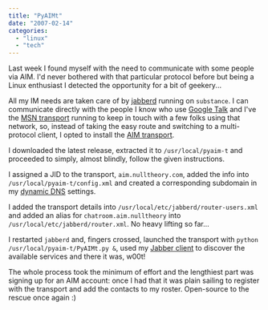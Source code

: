 ```yaml
---
title: "PyAIMt"
date: "2007-02-14"
categories: 
  - "linux"
  - "tech"
---
```


Last week I found myself with the need to communicate with some people via AIM. I'd never bothered with that particular protocol before but being a Linux enthusiast I detected the opportunity for a bit of geekery...

All my IM needs are taken care of by [jabberd](http://jabberd.jabberstudio.org/2/) running on `substance`. I can communicate directly with the people I know who use [Google Talk](http://www.google.com/talk/) and I've the [MSN transport](http://delx.cjb.net/pymsnt/) running to keep in touch with a few folks using that network, so, instead of taking the easy route and switching to a multi-protocol client, I opted to install the [AIM transport](http://pyaim-t.blathersource.org/).

I downloaded the latest release, extracted it to `/usr/local/pyaim-t` and proceeded to simply, almost blindly, follow the given instructions.

I assigned a JID to the transport, `aim.nulltheory.com`, added the info into `/usr/local/pyaim-t/config.xml` and created a corresponding subdomain in my [dynamic DNS](http://zoneedit.com/) settings.

I added the transport details into `/usr/local/etc/jabberd/router-users.xml` and added an alias for `chatroom.aim.nulltheory` into `/usr/local/etc/jabberd/router.xml`. No heavy lifting so far...

I restarted `jabberd` and, fingers crossed, launched the transport with `python /usr/local/pyaim-t/PyAIMt.py &`, used my [Jabber client](http://gajim.org/) to discover the available services and there it was, w00t!

The whole process took the minimum of effort and the lengthiest part was signing up for an AIM account: once I had that it was plain sailing to register with the transport and add the contacts to my roster. Open-source to the rescue once again :)
